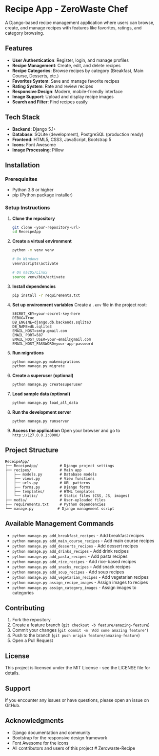 # Recipe App - ZeroWaste Chef

A Django-based recipe management application where users can browse, create, and manage recipes with features like favorites, ratings, and category browsing.

## Features

- **User Authentication**: Register, login, and manage profiles
- **Recipe Management**: Create, edit, and delete recipes
- **Recipe Categories**: Browse recipes by category (Breakfast, Main Course, Desserts, etc.)
- **Favorites System**: Save and manage favorite recipes
- **Rating System**: Rate and review recipes
- **Responsive Design**: Modern, mobile-friendly interface
- **Image Support**: Upload and display recipe images
- **Search and Filter**: Find recipes easily

## Tech Stack

- **Backend**: Django 5.1+
- **Database**: SQLite (development), PostgreSQL (production ready)
- **Frontend**: HTML5, CSS3, JavaScript, Bootstrap 5
- **Icons**: Font Awesome
- **Image Processing**: Pillow

## Installation

### Prerequisites

- Python 3.8 or higher
- pip (Python package installer)

### Setup Instructions

1. **Clone the repository**
   ```bash
   git clone <your-repository-url>
   cd ReceipeApp
   ```

2. **Create a virtual environment**
   ```bash
   python -m venv venv
   
   # On Windows
   venv\Scripts\activate
   
   # On macOS/Linux
   source venv/bin/activate
   ```

3. **Install dependencies**
   ```bash
   pip install -r requirements.txt
   ```

4. **Set up environment variables**
   Create a `.env` file in the project root:
   ```env
   SECRET_KEY=your-secret-key-here
   DEBUG=True
   DB_ENGINE=django.db.backends.sqlite3
   DB_NAME=db.sqlite3
   EMAIL_HOST=smtp.gmail.com
   EMAIL_PORT=587
   EMAIL_HOST_USER=your-email@gmail.com
   EMAIL_HOST_PASSWORD=your-app-password
   ```

5. **Run migrations**
   ```bash
   python manage.py makemigrations
   python manage.py migrate
   ```

6. **Create a superuser (optional)**
   ```bash
   python manage.py createsuperuser
   ```

7. **Load sample data (optional)**
   ```bash
   python manage.py load_all_data
   ```

8. **Run the development server**
   ```bash
   python manage.py runserver
   ```

9. **Access the application**
   Open your browser and go to `http://127.0.0.1:8000/`

## Project Structure

```
ReceipeApp/
├── ReceipeApp/          # Django project settings
├── recipes/             # Main app
│   ├── models.py        # Database models
│   ├── views.py         # View functions
│   ├── urls.py          # URL patterns
│   ├── forms.py         # Django forms
│   ├── templates/       # HTML templates
│   └── static/          # Static files (CSS, JS, images)
├── media/               # User-uploaded files
├── requirements.txt     # Python dependencies
└── manage.py           # Django management script
```

## Available Management Commands

- `python manage.py add_breakfast_recipes` - Add breakfast recipes
- `python manage.py add_main_course_recipes` - Add main course recipes
- `python manage.py add_desserts_recipes` - Add dessert recipes
- `python manage.py add_drinks_recipes` - Add drink recipes
- `python manage.py add_pasta_recipes` - Add pasta recipes
- `python manage.py add_rice_recipes` - Add rice-based recipes
- `python manage.py add_snacks_recipes` - Add snack recipes
- `python manage.py add_soup_recipes` - Add soup recipes
- `python manage.py add_vegetarian_recipes` - Add vegetarian recipes
- `python manage.py assign_recipe_images` - Assign images to recipes
- `python manage.py assign_category_images` - Assign images to categories

## Contributing

1. Fork the repository
2. Create a feature branch (`git checkout -b feature/amazing-feature`)
3. Commit your changes (`git commit -m 'Add some amazing feature'`)
4. Push to the branch (`git push origin feature/amazing-feature`)
5. Open a Pull Request

## License

This project is licensed under the MIT License - see the LICENSE file for details.

## Support

If you encounter any issues or have questions, please open an issue on GitHub.

## Acknowledgments

- Django documentation and community
- Bootstrap for the responsive design framework
- Font Awesome for the icons
- All contributors and users of this project #   Z e r o w a s t e - R e c i p e  
 